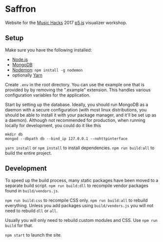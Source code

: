 # Saffron

Website for the [Music Hacks](https://freetailhackers.com/music-hacks/) 2017 [p5.js](https://p5js.org/) visualizer workshop.

## Setup

Make sure you have the following installed:

* [Node.js](https://nodejs.org/en/download/)
* [MongoDB](https://www.mongodb.com/download-center)
* [Nodemon](https://nodemon.io/): `npm install -g nodemon`
* optionally [Yarn](https://yarnpkg.com/lang/en/docs/install/)

Create `.env` in the root directory. You can use the example one that is provided by by removing the ".example" extension. This handles various configuration variables for the application.

Start by setting up the database. Ideally, you should run MongoDB as a daemon with a secure configuration (with most linux distributions, you should be able to install it with your package manager, and it'll be set up as a daemon). Although not recommended for production, when running locally for development, you could do it like this

```
mkdir db
mongod --dbpath db --bind_ip 127.0.0.1 --nohttpinterface
```

`yarn install` or `npm install` to install dependencies. `npm run build:all` to build the entire project.

## Development

To speed up the build process, many static packages have been moved to a separate build script. `npm run build:dll` to recompile vendor packages found in `build/vendors.js`.

`npm run build:css` to recompile CSS only. `npm run build:all` to rebuild everything. Unless you add packages using `build/vendors.js` you will not need to rebuild `dll` or `all`.

Usually you will only need to rebuild custom modules and CSS. Use `npm run build` for that.

`npm start` to launch the site.
